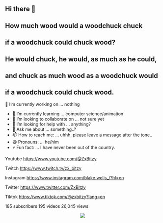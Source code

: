 ## Hi there 👋
## How much wood would a woodchuck chuck
## if a woodchuck could chuck wood?
## He would chuck, he would, as much as he could,
## and chuck as much wood as a woodchuck would
## if a woodchuck could chuck wood.
🔭 I’m currently working on ... nothing
- 🌱 I’m currently learning ... computer science/animation
- 👯 I’m looking to collaborate on ... not sure yet
- 🤔 I’m looking for help with ... anything?
- 💬 Ask me about ... something..?
- 📫 How to reach me: ... uhhh, please leave a message after the tone..
- 😄 Pronouns: ... he/him
- ⚡ Fun fact: ... I have never been out of the country.

Youtube
https://www.youtube.com/@ZxBitzy

Twitch
https://www.twitch.tv/zx_bitzy

Instagram
https://www.instagram.com/blake.wells_/?hl=en

Twitter
https://www.twitter.com/ZxBitzy

Tiktok
https://www.tiktok.com/@zxbitzy?lang=en

185 subscribers
195 videos
26,045 views
<p align="center"><img src="https://i.giphy.com/RThN0hOS2GO4M.gif" /></p>
<!--
**ZxBitzy/ZxBitzy** is a ✨ _special_ ✨ repository because its `README.md` (this file) appears on your GitHub profile.
